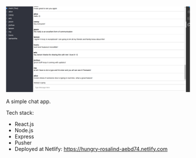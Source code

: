 ![chatApp](/gh-Assets/chatApp.png)

A simple chat app.

Tech stack:

- React.js
- Node.js
- Express
- Pusher
- Deployed at Netlify: https://hungry-rosalind-aebd74.netlify.com
